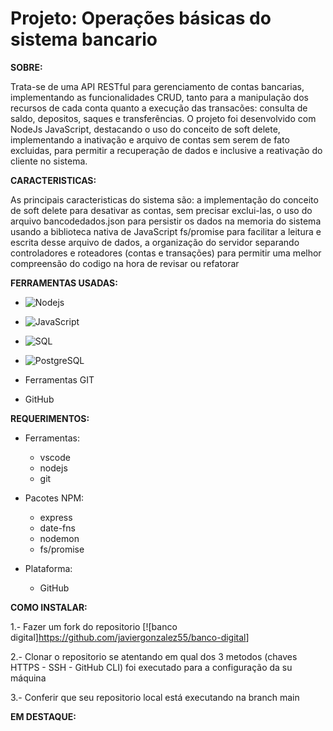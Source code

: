 # Projeto: Operações básicas do sistema bancario

**SOBRE:**

Trata-se de uma API RESTful para gerenciamento de contas bancarias, implementando as funcionalidades CRUD, tanto para a manipulação dos recursos de cada conta quanto a execução das transacões: consulta de saldo, depositos, saques e transferências. O projeto foi desenvolvido com NodeJs JavaScript, destacando o uso do conceito de soft delete, implementando a inativação e arquivo de contas sem serem de fato excluidas, para permitir a recuperação de dados e inclusive a reativação do cliente no sistema.

**CARACTERISTICAS:**

As principais caracteristicas do sistema são: a implementação do conceito de soft delete para desativar as contas, sem precisar exclui-las, o uso do arquivo bancodedados.json para persistir os dados na memoria do sistema usando a biblioteca nativa de JavaScript fs/promise para facilitar a leitura e escrita desse arquivo de dados, a organização do servidor separando controladores e roteadores (contas e transações) para permitir uma melhor compreensão do codigo na hora de revisar ou refatorar



**FERRAMENTAS USADAS:**

   * ![Nodejs](https://img.shields.io/badge/Node%20js-339933?style=style=for-the-badge&logo=nodedotjs&logoColor=white) 

   * ![JavaScript](https://img.shields.io/badge/JavaScript-008B8B?style=for-the-badge&logo=javascript&logoColor=F7DF1E) 

   * ![SQL](https://img.shields.io/badge/MySQL-8B0000?style=for-the-badge&logo=mysql&logoColor=white)

   * ![PostgreSQL](https://img.shields.io/badge/PostgreSQL-000080?style=for-the-badge&logo=postgresql&logoColor=white)

   * Ferramentas GIT

   * GitHub
     

**REQUERIMENTOS:**

* Ferramentas:
  * vscode
  * nodejs
  * git
 
* Pacotes NPM:
  * express
  * date-fns
  * nodemon
  * fs/promise

* Plataforma:
  * GitHub 

**COMO INSTALAR:**

1.- Fazer um fork do repositorio [![banco digital]<https://github.com/javiergonzalez55/banco-digital>]

2.- Clonar o repositorio se atentando em qual dos 3 metodos (chaves HTTPS - SSH - GitHub CLI) foi executado 
    para a configuração da su máquina

3.- Conferir que seu repositorio local está executando na branch main 



**EM DESTAQUE:**










